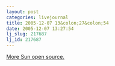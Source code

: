 ```yaml
---
layout: post
categories: livejournal
title: 2005-12-07 13&colon;27&colon;54
date: 2005-12-07 13:27:54
lj_slug: 217687
lj_id: 217687
---
```

[More Sun open source.](http://hardware.slashdot.org/article.pl?sid=05/12/06/2232237)
